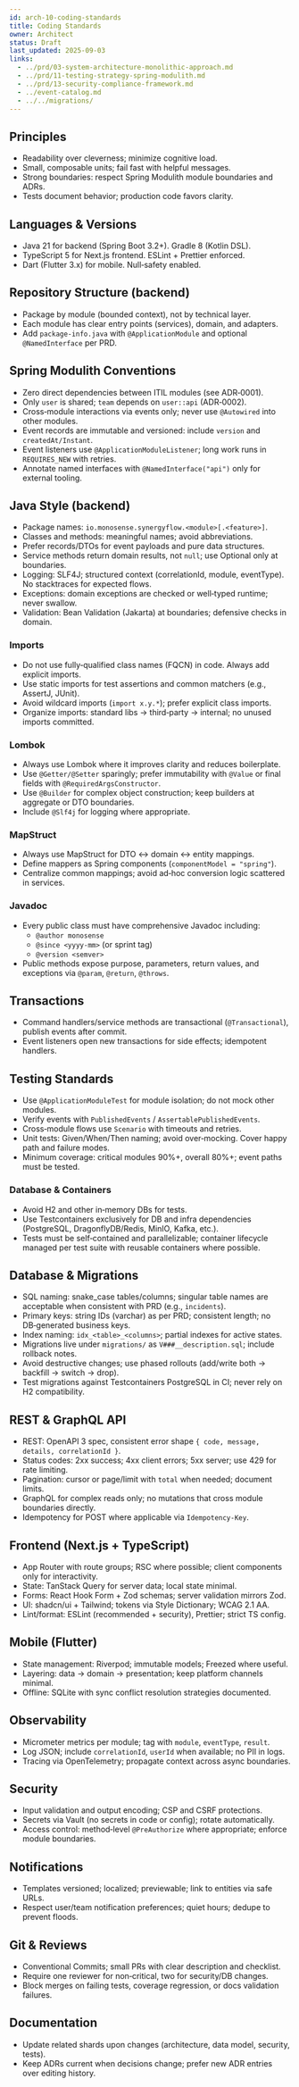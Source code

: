 ```yaml
---
id: arch-10-coding-standards
title: Coding Standards
owner: Architect
status: Draft
last_updated: 2025-09-03
links:
  - ../prd/03-system-architecture-monolithic-approach.md
  - ../prd/11-testing-strategy-spring-modulith.md
  - ../prd/13-security-compliance-framework.md
  - ../event-catalog.md
  - ../../migrations/
---
```


## Principles

- Readability over cleverness; minimize cognitive load.
- Small, composable units; fail fast with helpful messages.
- Strong boundaries: respect Spring Modulith module boundaries and ADRs.
- Tests document behavior; production code favors clarity.

## Languages & Versions

- Java 21 for backend (Spring Boot 3.2+). Gradle 8 (Kotlin DSL).
- TypeScript 5 for Next.js frontend. ESLint + Prettier enforced.
- Dart (Flutter 3.x) for mobile. Null‑safety enabled.

## Repository Structure (backend)

- Package by module (bounded context), not by technical layer.
- Each module has clear entry points (services), domain, and adapters.
- Add `package-info.java` with `@ApplicationModule` and optional `@NamedInterface` per PRD.

## Spring Modulith Conventions

- Zero direct dependencies between ITIL modules (see ADR‑0001).
- Only `user` is shared; `team` depends on `user::api` (ADR‑0002).
- Cross‑module interactions via events only; never use `@Autowired` into other modules.
- Event records are immutable and versioned: include `version` and `createdAt/Instant`.
- Event listeners use `@ApplicationModuleListener`; long work runs in `REQUIRES_NEW` with retries.
- Annotate named interfaces with `@NamedInterface("api")` only for external tooling.

## Java Style (backend)

- Package names: `io.monosense.synergyflow.<module>[.<feature>]`.
- Classes and methods: meaningful names; avoid abbreviations.
- Prefer records/DTOs for event payloads and pure data structures.
- Service methods return domain results, not `null`; use Optional only at boundaries.
- Logging: SLF4J; structured context (correlationId, module, eventType). No stacktraces for expected flows.
- Exceptions: domain exceptions are checked or well‑typed runtime; never swallow.
- Validation: Bean Validation (Jakarta) at boundaries; defensive checks in domain.

### Imports

- Do not use fully‑qualified class names (FQCN) in code. Always add explicit imports.
- Use static imports for test assertions and common matchers (e.g., AssertJ, JUnit).
- Avoid wildcard imports (`import x.y.*`); prefer explicit class imports.
- Organize imports: standard libs → third‑party → internal; no unused imports committed.

### Lombok

- Always use Lombok where it improves clarity and reduces boilerplate.
- Use `@Getter/@Setter` sparingly; prefer immutability with `@Value` or final fields with `@RequiredArgsConstructor`.
- Use `@Builder` for complex object construction; keep builders at aggregate or DTO boundaries.
- Include `@Slf4j` for logging where appropriate.

### MapStruct

- Always use MapStruct for DTO ↔ domain ↔ entity mappings.
- Define mappers as Spring components (`componentModel = "spring"`).
- Centralize common mappings; avoid ad‑hoc conversion logic scattered in services.

### Javadoc

- Every public class must have comprehensive Javadoc including:
  - `@author monosense`
  - `@since <yyyy-mm>` (or sprint tag)
  - `@version <semver>`
- Public methods expose purpose, parameters, return values, and exceptions via `@param`, `@return`, `@throws`.

## Transactions

- Command handlers/service methods are transactional (`@Transactional`), publish events after commit.
- Event listeners open new transactions for side effects; idempotent handlers.

## Testing Standards

- Use `@ApplicationModuleTest` for module isolation; do not mock other modules.
- Verify events with `PublishedEvents` / `AssertablePublishedEvents`.
- Cross‑module flows use `Scenario` with timeouts and retries.
- Unit tests: Given/When/Then naming; avoid over‑mocking. Cover happy path and failure modes.
- Minimum coverage: critical modules 90%+, overall 80%+; event paths must be tested.

### Database & Containers

- Avoid H2 and other in‑memory DBs for tests.
- Use Testcontainers exclusively for DB and infra dependencies (PostgreSQL, DragonflyDB/Redis, MinIO, Kafka, etc.).
- Tests must be self‑contained and parallelizable; container lifecycle managed per
  test suite with reusable containers where possible.

## Database & Migrations

- SQL naming: snake_case tables/columns; singular table names are acceptable when consistent with PRD (e.g., `incidents`).
- Primary keys: string IDs (varchar) as per PRD; consistent length; no DB‑generated business keys.
- Index naming: `idx_<table>_<columns>`; partial indexes for active states.
- Migrations live under `migrations/` as `V###__description.sql`; include rollback notes.
- Avoid destructive changes; use phased rollouts (add/write both → backfill → switch → drop).
- Test migrations against Testcontainers PostgreSQL in CI; never rely on H2 compatibility.

## REST & GraphQL API

- REST: OpenAPI 3 spec, consistent error shape `{ code, message, details, correlationId }`.
- Status codes: 2xx success; 4xx client errors; 5xx server; use 429 for rate limiting.
- Pagination: cursor or page/limit with `total` when needed; document limits.
- GraphQL for complex reads only; no mutations that cross module boundaries directly.
- Idempotency for POST where applicable via `Idempotency-Key`.

## Frontend (Next.js + TypeScript)

- App Router with route groups; RSC where possible; client components only for interactivity.
- State: TanStack Query for server data; local state minimal.
- Forms: React Hook Form + Zod schemas; server validation mirrors Zod.
- UI: shadcn/ui + Tailwind; tokens via Style Dictionary; WCAG 2.1 AA.
- Lint/format: ESLint (recommended + security), Prettier; strict TS config.

## Mobile (Flutter)

- State management: Riverpod; immutable models; Freezed where useful.
- Layering: data → domain → presentation; keep platform channels minimal.
- Offline: SQLite with sync conflict resolution strategies documented.

## Observability

- Micrometer metrics per module; tag with `module`, `eventType`, `result`.
- Log JSON; include `correlationId`, `userId` when available; no PII in logs.
- Tracing via OpenTelemetry; propagate context across async boundaries.

## Security

- Input validation and output encoding; CSP and CSRF protections.
- Secrets via Vault (no secrets in code or config); rotate automatically.
- Access control: method‑level `@PreAuthorize` where appropriate; enforce module boundaries.

## Notifications

- Templates versioned; localized; previewable; link to entities via safe URLs.
- Respect user/team notification preferences; quiet hours; dedupe to prevent floods.

## Git & Reviews

- Conventional Commits; small PRs with clear description and checklist.
- Require one reviewer for non‑critical, two for security/DB changes.
- Block merges on failing tests, coverage regression, or docs validation failures.

## Documentation

- Update related shards upon changes (architecture, data model, security, tests).
- Keep ADRs current when decisions change; prefer new ADR entries over editing history.
